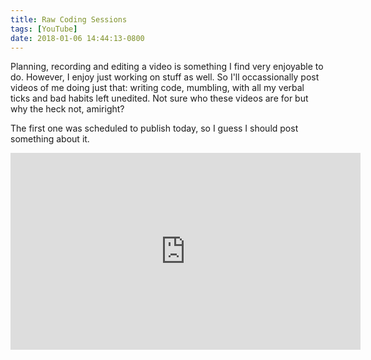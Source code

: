```yaml
---
title: Raw Coding Sessions
tags: [YouTube]
date: 2018-01-06 14:44:13-0800
---
```


Planning, recording and editing a video is something I find very enjoyable to
do. However, I enjoy just working on stuff as well. So I'll occassionally post
videos of me doing just that: writing code, mumbling, with all my verbal ticks
and bad habits left unedited. Not sure who these videos are for but why the heck
not, amiright?

The first one was scheduled to publish today, so I guess I should post something
about it.

<iframe width="560" height="315"
src="https://www.youtube.com/embed/videoseries?list=PLuQ4I4VwboBw58RmXDbPGOUh4FQxyZ4UA"
frameborder="0" gesture="media" allow="encrypted-media"
allowfullscreen></iframe>
